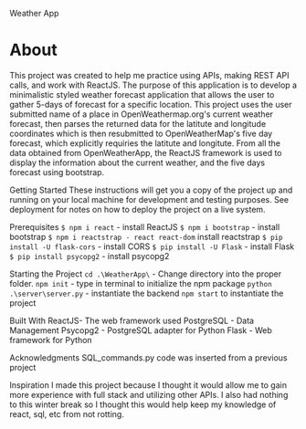 Weather App
# About
This project was created to help me practice using APIs, making REST API calls, and work with ReactJS. The purpose of this application is to develop a minimalistic styled weather forecast application that allows the user to gather 5-days of forecast for a specific location. This project uses the user submitted name of a place in OpenWeathermap.org's current weather forecast, then parses the returned data for the latitute and longitude coordinates which is then resubmitted to OpenWeatherMap's five day forecast, which explicitly requiries the latitute and longitute. From all the data obtained from OpenWeatherApp, the ReactJS framework is used to display the information about the current weather, and the five days forecast using bootstrap. 


Getting Started
These instructions will get you a copy of the project up and running on your local machine for development and testing purposes. See deployment for notes on how to deploy the project on a live system.

Prerequisites
`$ npm i react` - install ReactJS 
`$ npm i bootstrap` - install bootstrap
`$ npm i reactstrap - react react-dom` install reactstrap
`$ pip install -U flask-cors` - install CORS
`$ pip install -U Flask` - install Flask
`$ pip install psycopg2` - install psycopg2


Starting the Project
`cd .\WeatherApp\` - Change directory into the proper folder.
`npm init` - type in terminal to initialize the npm package
`python .\server\server.py` - instantiate the backend 
`npm start` to instantiate the project


Built With
ReactJS- The web framework used
PostgreSQL - Data Management
Psycopg2 - PostgreSQL adapter for Python
Flask - Web framework for Python


Acknowledgments
SQL_commands.py code was inserted from a previous project

Inspiration
I made this project because I thought it would allow me to gain more experience with full stack and utilizing other APIs. I also had nothing to this winter break so I thought this would help keep my knowledge of react, sql, etc from not rotting.
